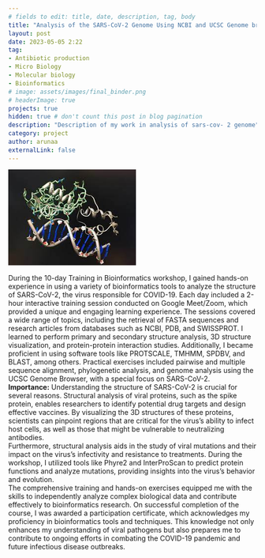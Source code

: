 ```yaml
---
# fields to edit: title, date, description, tag, body
title: "Analysis of the SARS-CoV-2 Genome Using NCBI and UCSC Genome browser"
layout: post
date: 2023-05-05 2:22
tag: 
- Antibiotic production
- Micro Biology
- Molecular biology
- Bioinformatics
# image: assets/images/final_binder.png
# headerImage: true
projects: true
hidden: true # don't count this post in blog pagination
description: "Description of my work in analysis of sars-cov- 2 genome"
category: project
author: arunaa
externalLink: false
---
```


![Structural bioinformatics](/assets/images/structural%20bioinformatics.jpg)

During the 10-day Training in Bioinformatics workshop, I gained hands-on experience in using a variety of bioinformatics tools to analyze the structure of SARS-CoV-2, the virus responsible for COVID-19. Each day included a 2-hour interactive training session conducted on Google Meet/Zoom, which provided a unique and engaging learning experience. The sessions covered a wide range of topics, including the retrieval of FASTA sequences and research articles from databases such as NCBI, PDB, and SWISSPROT. I learned to perform primary and secondary structure analysis, 3D structure visualization, and protein-protein interaction studies. Additionally, I became proficient in using software tools like PROTSCALE, TMHMM, SPDBV, and BLAST, among others. Practical exercises included pairwise and multiple sequence alignment, phylogenetic analysis, and genome analysis using the UCSC Genome Browser, with a special focus on SARS-CoV-2.
<br>
**Importance:**
Understanding the structure of SARS-CoV-2 is crucial for several reasons. Structural analysis of viral proteins, such as the spike protein, enables researchers to identify potential drug targets and design effective vaccines. By visualizing the 3D structures of these proteins, scientists can pinpoint regions that are critical for the virus’s ability to infect host cells, as well as those that might be vulnerable to neutralizing antibodies.
<br>
Furthermore, structural analysis aids in the study of viral mutations and their impact on the virus’s infectivity and resistance to treatments. During the workshop, I utilized tools like Phyre2 and InterProScan to predict protein functions and analyze mutations, providing insights into the virus’s behavior and evolution.
<br>
The comprehensive training and hands-on exercises equipped me with the skills to independently analyze complex biological data and contribute effectively to bioinformatics research. On successful completion of the course, I was awarded a participation certificate, which acknowledges my proficiency in bioinformatics tools and techniques. This knowledge not only enhances my understanding of viral pathogens but also prepares me to contribute to ongoing efforts in combating the COVID-19 pandemic and future infectious disease outbreaks.

[def]: /assets/images/s
